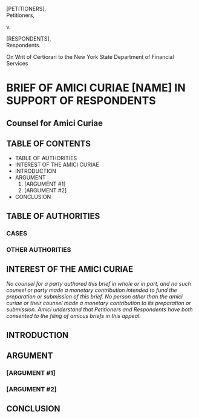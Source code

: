[PETITIONERS],  
Petitioners,

v.

[RESPONDENTS],  
Respondents.

On Writ of Certiorari to the New York State Department of Financial Services

# BRIEF OF AMICI CURIAE [NAME] IN SUPPORT OF RESPONDENTS

## Counsel for Amici Curiae

## TABLE OF CONTENTS
- TABLE OF AUTHORITIES
- INTEREST OF THE AMICI CURIAE
- INTRODUCTION
- ARGUMENT
  1. [ARGUMENT #1]
  2. [ARGUMENT #2]
- CONCLUSION

## TABLE OF AUTHORITIES
### CASES
### OTHER AUTHORITIES

## INTEREST OF THE AMICI CURIAE
_No counsel for a party authored this brief in whole or in part, and no such counsel or party made a monetary contribution intended to fund the preparation or submission of this brief. No person other than the *amici curiae* or their counsel made a monetary contribution to its preparation or submission. *Amici* understand that Petitioners and Respondents have both consented to the filing of amicus briefs in this appeal._

## INTRODUCTION 

## ARGUMENT
### [ARGUMENT #1]
### [ARGUMENT #2]

## CONCLUSION
